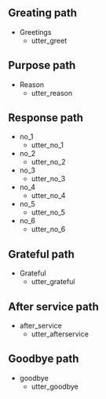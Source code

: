 ## Greating path
* Greetings
  - utter_greet
 
## Purpose path
* Reason
  - utter_reason
  
## Response path
* no_1
  - utter_no_1
* no_2
  - utter_no_2
* no_3
  - utter_no_3
* no_4 
  - utter_no_4
* no_5
  - utter_no_5
* no_6
  - utter_no_6
  
## Grateful path
* Grateful
  - utter_grateful

## After service path
* after_service
  - utter_afterservice
  
## Goodbye path
* goodbye
  - utter_goodbye
  
